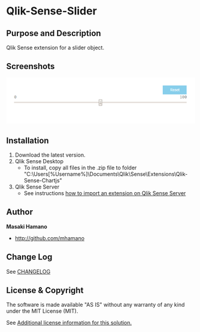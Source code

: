 # Qlik-Sense-Slider

## Purpose and Description
Qlik Sense extension for a slider object.

## Screenshots
![Alt text](./sample1.png)

## Installation

1. Download the latest version.
2. Qlik Sense Desktop
	* To install, copy all files in the .zip file to folder "C:\Users\[%Username%]\Documents\Qlik\Sense\Extensions\Qlik-Sense-Chartjs"
3. Qlik Sense Server
	* See instructions [how to import an extension on Qlik Sense Server](http://help.qlik.com/sense/en-us/developer/#../Subsystems/Workbench/Content/BuildingExtensions/HowTos/deploy-extensions.htm)

## Author

**Masaki Hamano**
* http://github.com/mhamano

## Change Log

See [CHANGELOG](CHANGELOG.yml)

## License & Copyright
The software is made available "AS IS" without any warranty of any kind under the MIT License (MIT).

See [Additional license information for this solution.](LICENSE.md)
